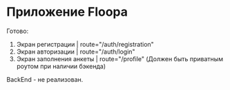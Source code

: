 # Приложение Floopa

Готово:

1. Экран регистрации | route="/auth/registration"
2. Экран авторизации | route="/auth/login"
3. Экран заполнения анкеты | route="/profile" (Должен быть приватным роутом при наличии бэкенда)

BackEnd - не реализован.
